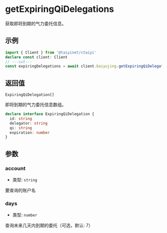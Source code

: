 # getExpiringQiDelegations

获取即将到期的气力委托信息。

## 示例

```ts twoslash
import { Client } from '@taiyinet/ctaiyi'
declare const client: Client
// ---cut---
const expiringDelegations = await client.baiyujing.getExpiringQiDelegations('alice', 3)
```

## 返回值

`ExpiringQiDelegation[]`

即将到期的气力委托信息数组。

```ts twoslash
declare interface ExpiringQiDelegation {
  id: string
  delegator: string
  qi: string
  expiration: number
}
```

## 参数

### account

- 类型: `string`

要查询的账户名

### days

- 类型: `number`

查询未来几天内到期的委托（可选，默认: 7）
